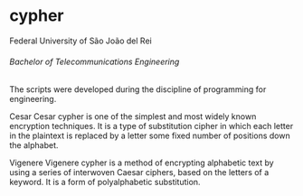 # cypher
Federal University of São João del Rei
###### Bachelor of Telecommunications Engineering
The scripts were developed 
during the discipline of programming for engineering.


Cesar
Cesar cypher is one of the simplest and most widely known encryption 
techniques. It is a type of substitution cipher in which 
each letter in the plaintext is replaced by a letter 
some fixed number of positions down the alphabet.


Vigenere
Vigenere cypher is a method of encrypting alphabetic text by using a series of 
interwoven Caesar ciphers, based on the letters of a keyword. 
It is a form of polyalphabetic substitution.

